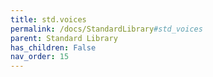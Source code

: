 ```yaml
---
title: std.voices
permalink: /docs/StandardLibrary#std_voices
parent: Standard Library
has_children: False
nav_order: 15
---
```


